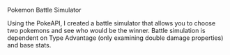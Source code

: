Pokemon Battle Simulator

Using the PokeAPI, I created a battle simulator that allows you to choose two pokemons and see who would be the winner. Battle simulation is dependent on Type Advantage (only examining double damage properties) and base stats.